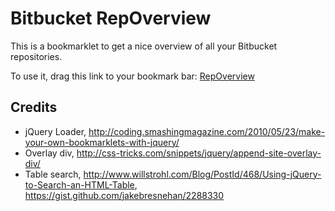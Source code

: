 Bitbucket RepOverview
=====================

This is a bookmarklet to get a nice overview of all your Bitbucket repositories.

To use it, drag this link to your bookmark bar: [RepOverview](link)

## Credits
- jQuery Loader, http://coding.smashingmagazine.com/2010/05/23/make-your-own-bookmarklets-with-jquery/
- Overlay div, http://css-tricks.com/snippets/jquery/append-site-overlay-div/
- Table search, http://www.willstrohl.com/Blog/PostId/468/Using-jQuery-to-Search-an-HTML-Table, https://gist.github.com/jakebresnehan/2288330
